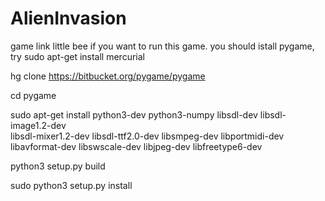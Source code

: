 # AlienInvasion
game link little bee
if you want to run this game. you should istall pygame, try
sudo apt-get install mercurial

hg clone https://bitbucket.org/pygame/pygame

cd pygame

sudo apt-get install python3-dev python3-numpy libsdl-dev libsdl-image1.2-dev \
libsdl-mixer1.2-dev libsdl-ttf2.0-dev libsmpeg-dev libportmidi-dev \
libavformat-dev libswscale-dev libjpeg-dev libfreetype6-dev

python3 setup.py build

sudo python3 setup.py install

